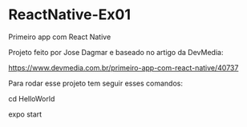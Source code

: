 # ReactNative-Ex01
Primeiro app com React Native

Projeto feito por Jose Dagmar e baseado no artigo da DevMedia:

https://www.devmedia.com.br/primeiro-app-com-react-native/40737

Para rodar esse projeto tem seguir esses comandos:

cd HelloWorld

expo start
